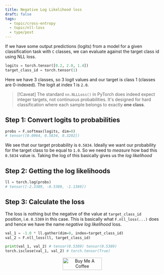 ```yaml
---
title: Negative Log Likelihood loss
draft: false
tags:
  - topic/cross-entropy
  - topic/nll-loss
  - type/post
---
```


If we have some output predictions (logits) from a model for a given classification task with `C` classes, we can evaluate against the target class id using NLL loss.
```python
logits = torch.tensor([0.2, 2.0, 1.4])
target_class_id = torch.tensor(1)
```
Here we have 3 classes, so 3 logit values and our target is class 1 (classes are 0-indexed). The logit at index 1 is `2.0`.

> [!Caveat]
> The standard `nn.NLLLoss()` in PyTorch does indeed expect integer targets, not continuous probabilities. It's designed for hard classification where each sample belongs to exactly **one class**.

## Step 1: Convert logits to probabilities
```python
probs = F.softmax(logits, dim=0)
# tensor([0.0964, 0.5834, 0.3202])
```
We see that our target probability is `0.5834`. Ideally we want our probability for the target class to be equal to `1.0`. So we need to *measure* how bad this `0.5834` value is. Taking the log of this basically gives us the *log likelihood*

## Step 2: Getting the log likelihoods
```python
ll = torch.log(probs)
# tensor([-2.3389, -0.5389, -1.1389])
```

## Step 3: Calculate the loss
The loss is nothing but the negative of the value at `target_class_id` position, i.e. `0.5389` in this case. This is basically what `F.nll_loss(...)` does and hence we have the name *negative log likelihood* loss.
```python
val_1 = -1.0 * ll.gather(dim=0, index=target_class_id)
val_2 = F.nll_loss(ll, target_class_id)

print(val_1, val_2) # tensor(0.5389) tensor(0.5389) 
torch.isclose(val_1, val_2) # torch.tensor(True)
```


<div style="text-align: center;">
  <a href="https://www.buymeacoffee.com/ajkdrag" target="_blank"><img src="https://cdn.buymeacoffee.com/buttons/v2/default-red.png" alt="Buy Me A Coffee" style="height: 40px !important;width: 128px !important;"></a>
</div>